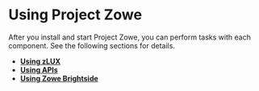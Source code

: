 # Using Project Zowe

After you install and start Project Zowe, you can perform tasks with each component. See the following sections for details.

-   **[Using zLUX](../topics/usingmvd.md)**
-   **[Using APIs](../topics/usingapis.md)**
-   **[Using Zowe Brightside](../topics/cli-usingcli.md)**
